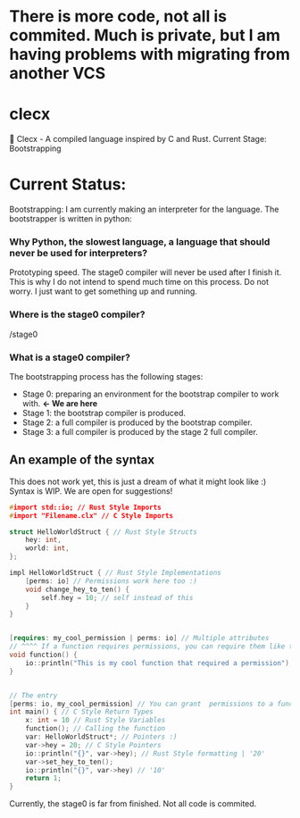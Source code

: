 # There is more code, not all is commited. Much is private, but I am having problems with migrating from another VCS


# clecx
🚀 Clecx -  A compiled language inspired by C and Rust. Current Stage: Bootstrapping




# Current Status:

Bootstrapping: I am currently making an interpreter for the language. The bootstrapper is written in python:

### Why Python, the slowest language, a language that should never be used for interpreters?

Prototyping speed. The stage0 compiler will never be used after I finish it. This is why I do not intend to spend much time on this process. Do not worry. I just want to get something up and running.

### Where is the stage0 compiler?
/stage0

### What is a stage0 compiler?

The bootstrapping process has the following stages:
- Stage 0: preparing an environment for the bootstrap compiler to work with. **<- We are here**
- Stage 1: the bootstrap compiler is produced.
- Stage 2: a full compiler is produced by the bootstrap compiler.
- Stage 3: a full compiler is produced by the stage 2 full compiler.


## An example of the syntax
This does not work yet, this is just a dream of what it might look like :)
Syntax is WIP. We are open for suggestions!

```cpp
#import std::io; // Rust Style Imports
#import "Filename.clx" // C Style Imports

struct HelloWorldStruct { // Rust Style Structs
    hey: int,
    world: int,
};

impl HelloWorldStruct { // Rust Style Implementations
    [perms: io] // Permissions work here too :)
    void change_hey_to_ten() {
        self.hey = 10; // self instead of this
    }
}


[requires: my_cool_permission | perms: io] // Multiple attributes 
// ^^^^ If a function requires permissions, you can require them like this. If not satisfied, it will throw an error.
void function() {
    io::println("This is my cool function that required a permission");
}


// The entry
[perms: io, my_cool_permission] // You can grant  permissions to a function like this
int main() { // C Style Return Types
    x: int = 10 // Rust Style Variables
    function(); // Calling the function
    var: HelloWorldStruct*; // Pointers :)
    var->hey = 20; // C Style Pointers
    io::println("{}", var->hey); // Rust Style formatting | '20'
    var->set_hey_to_ten();
    io::println("{}", var->hey) // '10'
    return 1;
}
```

Currently, the stage0 is far from finished. Not all code is commited.